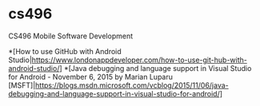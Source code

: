 # cs496
CS496 Mobile Software Development


*[How to use GitHub with Android Studio|https://www.londonappdeveloper.com/how-to-use-git-hub-with-android-studio/]
*[Java debugging and language support in Visual Studio for Android - November 6, 2015 by Marian Luparu [MSFT]|https://blogs.msdn.microsoft.com/vcblog/2015/11/06/java-debugging-and-language-support-in-visual-studio-for-android/]
